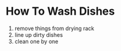 # How To Wash Dishes

1. remove things from drying rack
1. line up dirty dishes 
1. clean one by one
